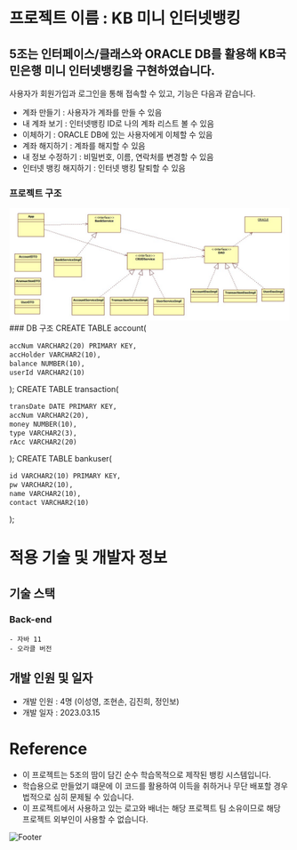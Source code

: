 #   프로젝트 이름 : KB 미니 인터넷뱅킹
## 5조는 인터페이스/클래스와 ORACLE DB를 활용해 KB국민은행 미니 인터넷뱅킹을 구현하였습니다.
사용자가 회원가입과 로그인을 통해 접속할 수 있고, 기능은 다음과 같습니다.
 - 계좌 만들기 : 사용자가 계좌를 만들 수 있음
 - 내 계좌 보기 : 인터넷뱅킹 ID로 나의 계좌 리스트 볼 수 있음
 - 이체하기 : ORACLE DB에 있는 사용자에게 이체할 수 있음
 - 계좌 해지하기 : 계좌를 해지할 수 있음
 - 내 정보 수정하기 : 비밀번호, 이름, 연락처를 변경할 수 있음
 - 인터넷 뱅킹 해지하기 : 인터넷 뱅킹 탈퇴할 수 있음
### 프로젝트 구조
<img width="800" src="https://github.com/sungyoung1107/java/blob/assignment/final_ws0315/BANK_Final.jpg" >
​
### DB 구조
CREATE TABLE account(
    
    accNum VARCHAR2(20) PRIMARY KEY,
    accHolder VARCHAR2(10),
    balance NUMBER(10),
    userId VARCHAR2(10)
);
CREATE TABLE transaction(
    
    transDate DATE PRIMARY KEY,
    accNum VARCHAR2(20),
    money NUMBER(10),
    type VARCHAR2(3), 
    rAcc VARCHAR2(20)
);
CREATE TABLE bankuser(
    
    id VARCHAR2(10) PRIMARY KEY,
    pw VARCHAR2(10),
    name VARCHAR2(10),
    contact VARCHAR2(10)
);

# 적용 기술 및 개발자 정보

## 기술 스택
  ### Back-end
    - 자바 11
    - 오라클 버전

## 개발 인원 및 일자
- 개발 인원 : 4명 (이성영, 조현손, 김진희, 정인보)
- 개발 일자 : 2023.03.15
# Reference

- 이 프로젝트는 5조의 땀이 담긴 순수 학습목적으로 제작된 뱅킹 시스템입니다.
- 학습용으로 만들었기 떄문에 이 코드를 활용하여 이득을 취하거나 무단 배포할 경우 법적으로 심히 문제될 수 있습니다.
- 이 프로젝트에서 사용하고 있는 로고와 배너는 해당 프로젝트 팀 소유이므로 해당 프로젝트 외부인이 사용할 수 없습니다.

![Footer](https://capsule-render.vercel.app/api?type=waving&color=ff385c&height=100&section=footer)

